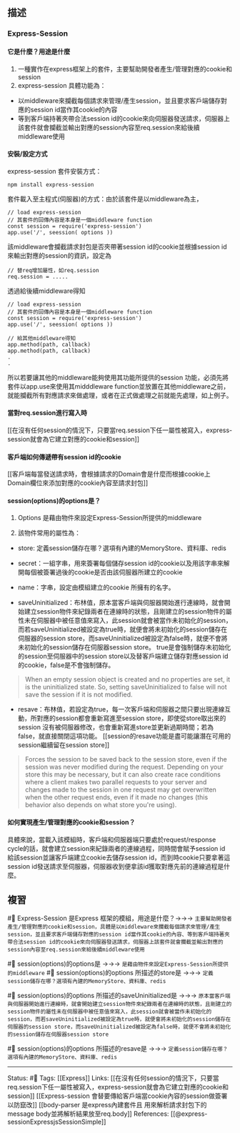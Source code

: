 
## 描述

### Express-Session

#### 它是什麼？用途是什麼
1. 一種實作在express框架上的套件，主要幫助開發者產生/管理對應的cookie和session
2. express-session 具體功能為：
- 以middleware來攔截每個請求來管理/產生session，並且要求客戶端儲存對應的session id當作其cookie的內容
- 等到客戶端持著夾帶合法session id的cookie來向伺服器發送請求，伺服器上該套件就會攔截並輸出對應的session內容至req.session來給後續middleware使用


#### 安裝/設定方式
express-session 套件安裝方式：
```
npm install express-session
```

套件載入至主程式(伺服器)的方式：由於該套件是以middleware為主，
```
// load express-session
// 其套件的回傳內容是本身是一個middleware function
const session = require('express-session')
app.use('/', seession( options ))

```

該middleware會攔截請求封包是否夾帶著session id的cookie並根據session id來輸出對應的session的資訊，設定為
```
// 替req增加屬性，如req.session
req.session = .....
```

透過給後續middleware得知
```
// load express-session
// 其套件的回傳內容是本身是一個middleware function
const session = require('express-session')
app.use('/', seession( options ))

// 給其他middleware得知
app.method(path, callback)
app.method(path, callback)
.
.
```

所以若要讓其他的middleware能夠使用其功能所提供的session 功能，必須先將套件以app.use來使用其midddleware function並放置在其他middleware之前，就能攔截所有對應請求來做處理，或者在正式做處理之前就能先處理，如上例子。

#### 當對req.session進行寫入時
[[在沒有任何session的情況下，只要當req.session下任一屬性被寫入，express-session就會為它建立對應的cookie和session]]

#### 客戶端如何傳遞帶有session id的cookie
[[客戶端每當發送請求時，會根據請求的Domain會是什麼而根據cookie上 Domain欄位來添加對應的cookie內容至請求封包]]


#### session(options)的options是？
1. Options 是藉由物件來設定Express-Session所提供的middleware

2. 該物件常用的屬性為：
- store: 定義session儲存在哪？選項有內建的MemoryStore、資料庫、redis
- secret：一組字串，用來簽署每個儲存session id的cookie以及用該字串來解開每個被簽署過後的cookie是否由該伺服器所建立的cookie

- name：字串，設定由模組建立的cookie 所擁有的名字。

- saveUninitialized：布林值，原本當客戶端與伺服器開始進行連線時，就會開始建立session物件來紀錄兩者在連線時的狀態，且剛建立的session物件的屬性未在伺服器中被任意值來寫入，此session就會被當作未初始化的session，而若saveUninitialized被設定為true時，就便會將未初始化的session儲存在伺服器的session store，而saveUninitialized被設定為false時，就便不會將未初始化的session儲存在伺服器session store。 true是會強制儲存未初始化的session至伺服器中的session store以及替客戶端建立儲存對應session id的cookie，false是不會強制儲存。

> When an empty session object is created and no properties are set, it is the uninitialized state. So, setting saveUninitialized to false will not save the session if it is not modified.

- resave：布林值，若設定為true，每一次客戶端和伺服器之間只要出現連線互動，所對應的session都會重新寫進至session store，即使從store取出來的session 沒有被伺服器修改，也會重新寫進store並更新過期時間；若為false，就直接關閉這項功能。
	[[session的resave功能是盡可能讓潛在可用的session繼續留在session store]]
> Forces the session to be saved back to the session store, even if the session was never modified during the request. Depending on your store this may be necessary, but it can also create race conditions where a client makes two parallel requests to your server and changes made to the session in one request may get overwritten when the other request ends, even if it made no changes (this behavior also depends on what store you're using).


#### 如何實現產生/管理對應的cookie和session？
 具體來說，當載入該模組時，客戶端和伺服器端只要處於request/response cycle的話，就會建立session來紀錄兩者的連線過程，同時間會賦予session id 給該session並讓客戶端建立cookie去儲存session id，而到時cookie只要拿著這session id發送請求至伺服器，伺服器收到便拿該id獲取對應先前的連線過程是什麼。


## 複習
#🧠 Express-Session 是Express 框架的模組，用途是什麼？->->-> `主要幫助開發者產生/管理對應的cookie和session，具體是以middleware來攔截每個請求來管理/產生session，並且要求客戶端儲存對應的session id當作其cookie的內容、等到客戶端持著夾帶合法session id的cookie來向伺服器發送請求，伺服器上該套件就會攔截並輸出對應的session內容至req.session來給後續middleware使用`

#🧠  session(options)的options是 ->->-> `是藉由物件來設定Express-Session所提供的middleware`
#🧠 session(options)的options 所描述的store是 ->->-> `定義session儲存在哪？選項有內建的MemoryStore、資料庫、redis`

#🧠 session(options)的options 所描述的saveUninitialized是 ->->-> `原本當客戶端與伺服器開始進行連線時，就會開始建立session物件來紀錄兩者在連線時的狀態，且剛建立的session物件的屬性未在伺服器中被任意值來寫入，此session就會被當作未初始化的session，而若saveUninitialized被設定為true時，就便會將未初始化的session儲存在伺服器的session store，而saveUninitialized被設定為false時，就便不會將未初始化的session儲存在伺服器session store`

#🧠 session(options)的options 所描述的resave是 ->->-> `定義session儲存在哪？選項有內建的MemoryStore、資料庫、redis`

---
Status: #🌱 
Tags:
[[Express]] 
Links:
[[在沒有任何session的情況下，只要當req.session下任一屬性被寫入，express-session就會為它建立對應的cookie和session]]
[[Express-session 會替要傳給客戶端當cookie內容的session做簽署以防竄改]]
[[body-parser 是express內建套件且 用來解析請求封包下的message body並將解析結果放至req.body]]
References:
[[@express-sessionExpressjsSessionSimple]]
